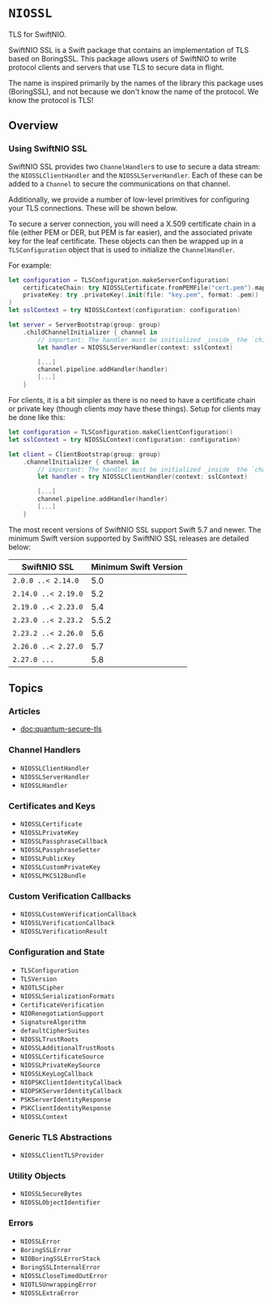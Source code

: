 # ``NIOSSL``

TLS for SwiftNIO.

SwiftNIO SSL is a Swift package that contains an implementation of TLS based on BoringSSL. This package allows users of SwiftNIO to write protocol clients and servers that use TLS to secure data in flight.

The name is inspired primarily by the names of the library this package uses (BoringSSL), and not because we don't know the name of the protocol. We know the protocol is TLS!

## Overview

### Using SwiftNIO SSL

SwiftNIO SSL provides two `ChannelHandler`s to use to secure a data stream: the ``NIOSSLClientHandler`` and the ``NIOSSLServerHandler``. Each of these can be added to a `Channel` to secure the communications on that channel.

Additionally, we provide a number of low-level primitives for configuring your TLS connections. These will be shown below.

To secure a server connection, you will need a X.509 certificate chain in a file (either PEM or DER, but PEM is far easier), and the associated private key for the leaf certificate. These objects can then be wrapped up in a ``TLSConfiguration`` object that is used to initialize the `ChannelHandler`.

For example:

```swift
let configuration = TLSConfiguration.makeServerConfiguration(
    certificateChain: try NIOSSLCertificate.fromPEMFile("cert.pem").map { .certificate($0) },
    privateKey: try .privateKey(.init(file: "key.pem", format: .pem))
)
let sslContext = try NIOSSLContext(configuration: configuration)

let server = ServerBootstrap(group: group)
    .childChannelInitializer { channel in
        // important: The handler must be initialized _inside_ the `childChannelInitializer`
        let handler = NIOSSLServerHandler(context: sslContext)

        [...]
        channel.pipeline.addHandler(handler)
        [...]
    }
```

For clients, it is a bit simpler as there is no need to have a certificate chain or private key (though clients *may* have these things). Setup for clients may be done like this:

```swift
let configuration = TLSConfiguration.makeClientConfiguration()
let sslContext = try NIOSSLContext(configuration: configuration)

let client = ClientBootstrap(group: group)
    .channelInitializer { channel in
        // important: The handler must be initialized _inside_ the `channelInitializer`
        let handler = try NIOSSLClientHandler(context: sslContext)

        [...]
        channel.pipeline.addHandler(handler)
        [...]
    }
```

The most recent versions of SwiftNIO SSL support Swift 5.7 and newer. The minimum Swift version supported by SwiftNIO SSL releases are detailed below:

SwiftNIO SSL        | Minimum Swift Version
--------------------|----------------------
`2.0.0 ..< 2.14.0`  | 5.0
`2.14.0 ..< 2.19.0` | 5.2
`2.19.0 ..< 2.23.0` | 5.4
`2.23.0 ..< 2.23.2` | 5.5.2
`2.23.2 ..< 2.26.0` | 5.6
`2.26.0 ..< 2.27.0` | 5.7
`2.27.0 ...`        | 5.8

## Topics

### Articles

- <doc:quantum-secure-tls>

### Channel Handlers

- ``NIOSSLClientHandler``
- ``NIOSSLServerHandler``
- ``NIOSSLHandler``

### Certificates and Keys

- ``NIOSSLCertificate``
- ``NIOSSLPrivateKey``
- ``NIOSSLPassphraseCallback``
- ``NIOSSLPassphraseSetter``
- ``NIOSSLPublicKey``
- ``NIOSSLCustomPrivateKey``
- ``NIOSSLPKCS12Bundle``

### Custom Verification Callbacks

- ``NIOSSLCustomVerificationCallback``
- ``NIOSSLVerificationCallback``
- ``NIOSSLVerificationResult``

### Configuration and State

- ``TLSConfiguration``
- ``TLSVersion``
- ``NIOTLSCipher``
- ``NIOSSLSerializationFormats``
- ``CertificateVerification``
- ``NIORenegotiationSupport``
- ``SignatureAlgorithm``
- ``defaultCipherSuites``
- ``NIOSSLTrustRoots``
- ``NIOSSLAdditionalTrustRoots``
- ``NIOSSLCertificateSource``
- ``NIOSSLPrivateKeySource``
- ``NIOSSLKeyLogCallback``
- ``NIOPSKClientIdentityCallback``
- ``NIOPSKServerIdentityCallback``
- ``PSKServerIdentityResponse``
- ``PSKClientIdentityResponse``
- ``NIOSSLContext``

### Generic TLS Abstractions

- ``NIOSSLClientTLSProvider``

### Utility Objects

- ``NIOSSLSecureBytes``
- ``NIOSSLObjectIdentifier``

### Errors

- ``NIOSSLError``
- ``BoringSSLError``
- ``NIOBoringSSLErrorStack``
- ``BoringSSLInternalError``
- ``NIOSSLCloseTimedOutError``
- ``NIOTLSUnwrappingError``
- ``NIOSSLExtraError``
